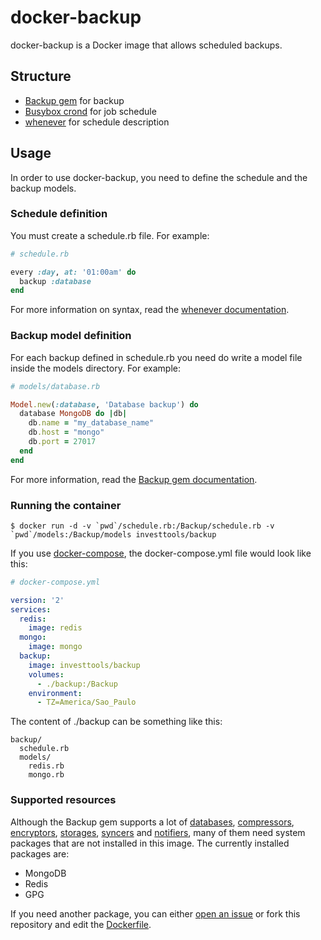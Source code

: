 docker-backup
=============

docker-backup is a Docker image that allows scheduled backups.

Structure
---------

 * [Backup gem](http://backup.github.io/backup/v4/) for backup
 * [Busybox crond](https://www.busybox.net/) for job schedule
 * [whenever](https://github.com/javan/whenever) for schedule description

Usage
-----

In order to use docker-backup, you need to define the schedule and the backup models.

### Schedule definition

You must create a schedule.rb file. For example:

```ruby
# schedule.rb

every :day, at: '01:00am' do
  backup :database
end
```

For more information on syntax, read the [whenever documentation](https://github.com/javan/whenever).

### Backup model definition

For each backup defined in schedule.rb you need do write a model file inside the models directory. For example:

```ruby
# models/database.rb

Model.new(:database, 'Database backup') do
  database MongoDB do |db|
    db.name = "my_database_name"
    db.host = "mongo"
    db.port = 27017
  end
end
```

For more information, read the [Backup gem documentation](http://backup.github.io/backup/v4/).

### Running the container

    $ docker run -d -v `pwd`/schedule.rb:/Backup/schedule.rb -v `pwd`/models:/Backup/models investtools/backup

If you use [docker-compose](https://docs.docker.com/compose/), the docker-compose.yml file would look like this:

```yaml
# docker-compose.yml

version: '2'
services:
  redis:
    image: redis
  mongo:
    image: mongo
  backup:
    image: investtools/backup
    volumes:
      - ./backup:/Backup
    environment:
      - TZ=America/Sao_Paulo
```

The content of ./backup can be something like this:

    backup/
      schedule.rb
      models/
        redis.rb
        mongo.rb

### Supported resources

Although the Backup gem supports a lot of [databases](http://backup.github.io/backup/v4/databases/), [compressors](http://backup.github.io/backup/v4/compressors/), [encryptors](http://backup.github.io/backup/v4/encryptors/), [storages](http://backup.github.io/backup/v4/storages/), [syncers](http://backup.github.io/backup/v4/syncers/) and [notifiers](http://backup.github.io/backup/v4/notifiers/), many of them need system packages that are not installed in this image. The currently installed packages are:

 * MongoDB
 * Redis
 * GPG

If you need another package, you can either [open an issue](https://github.com/investtools/docker-backup/issues/new) or fork this repository and edit the [Dockerfile](https://github.com/investtools/docker-backup/blob/master/Dockerfile#L4).
